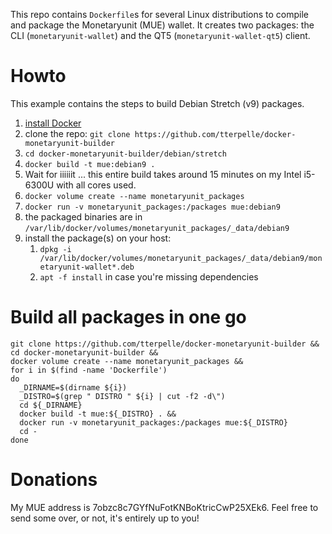 This repo contains `Dockerfile`s for several Linux distributions to compile and package the Monetaryunit (MUE) wallet. It creates two packages: the CLI (`monetaryunit-wallet`) and the QT5 (`monetaryunit-wallet-qt5`) client.

# Howto
This example contains the steps to build Debian Stretch (v9) packages.

1. [install Docker](https://docs.docker.com/engine/installation/linux/docker-ce/debian/)
1. clone the repo: `git clone https://github.com/tterpelle/docker-monetaryunit-builder`
1. `cd docker-monetaryunit-builder/debian/stretch`
1. `docker build -t mue:debian9 .`
1. Wait for iiiiiit ... this entire build takes around 15 minutes on my Intel i5-6300U with all cores used.
1. `docker volume create --name monetaryunit_packages`
1. `docker run -v monetaryunit_packages:/packages mue:debian9`
1. the packaged binaries are in `/var/lib/docker/volumes/monetaryunit_packages/_data/debian9`
1. install the package(s) on your host:
    1. `dpkg -i /var/lib/docker/volumes/monetaryunit_packages/_data/debian9/monetaryunit-wallet*.deb`
    1. `apt -f install` in case you're missing dependencies

# Build all packages in one go
```
git clone https://github.com/tterpelle/docker-monetaryunit-builder &&
cd docker-monetaryunit-builder &&
docker volume create --name monetaryunit_packages &&
for i in $(find -name 'Dockerfile')
do
  _DIRNAME=$(dirname ${i})
  _DISTRO=$(grep " DISTRO " ${i} | cut -f2 -d\")
  cd ${_DIRNAME}
  docker build -t mue:${_DISTRO} . &&
  docker run -v monetaryunit_packages:/packages mue:${_DISTRO}
  cd -
done
```

# Donations
My MUE address is 7obzc8c7GYfNuFotKNBoKtricCwP25XEk6. Feel free to send some over, or not, it's entirely up to you!
